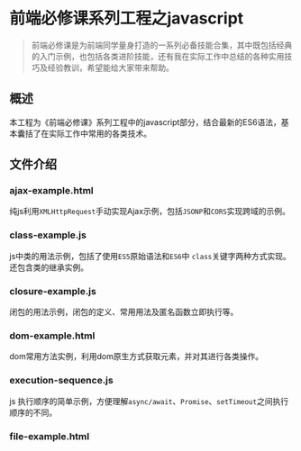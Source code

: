 # 前端必修课系列工程之javascript
>前端必修课是为前端同学量身打造的一系列必备技能合集，其中既包括经典的入门示例，也包括各类进阶技能，还有我在实际工作中总结的各种实用技巧及经验教训，希望能给大家带来帮助。

## 概述
本工程为《前端必修课》系列工程中的javascript部分，结合最新的ES6语法，基本囊括了在实际工作中常用的各类技术。

## 文件介绍
### ajax-example.html
纯js利用`XMLHttpRequest`手动实现Ajax示例，包括`JSONP`和`CORS`实现跨域的示例。

### class-example.js
js中类的用法示例，包括了使用`ES5`原始语法和`ES6`中 `class`关键字两种方式实现。
还包含类的继承实例。

### closure-example.js
闭包的用法示例，闭包的定义、常用用法及匿名函数立即执行等。

### dom-example.html
dom常用方法实例，利用dom原生方式获取元素，并对其进行各类操作。

### execution-sequence.js
js 执行顺序的简单示例，方便理解`async/await`、`Promise`、`setTimeout`之间执行顺序的不同。

### file-example.html
